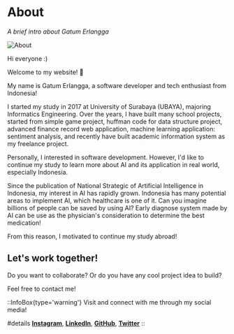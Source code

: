 

# About
_A brief intro about Gatum Erlangga_

![About](img/intro-meme.jpg)

Hi everyone :)

Welcome to my website! 🎉

My name is Gatum Erlangga, a software developer and tech enthusiast from Indonesia!

I started my study in 2017 at University of Surabaya (UBAYA), majoring Informatics Engineering. Over the years, I have built many school projects, started from simple game project, huffman code for data structure project, advanced finance record web application, machine learning application: sentiment analysis, and recently have built academic information system as my freelance project.

Personally, I interested in software development. However, I'd like to continue my study to learn more about AI and its application in real world, especially Indonesia.

Since the publication of National Strategic of Artificial Intelligence in Indonesia, my interest in AI has rapidly grown. Indonesia has many potential areas to implement AI, which healthcare is one of it. Can you imagine billions of people can be saved by using AI? Early diagnose system made by AI can be use as the physician's consideration to determine the best medication!

From this reason, I motivated to continue my study abroad! 

## Let's work together!

Do you want to collaborate? Or do you have any cool project idea to build?

Feel free to contact me!

::InfoBox{type='warning'} 
Visit and connect with me through my social media!

#details
**[Instagram](https://instagram.com/erlanggagatum)**, **[LinkedIn](https://linkedin.com/in/erlanggagatum)**, **[GitHub](https://github.com/erlanggagatum)**, **[Twitter](https://twitter.com/erlnggagatum)**
::